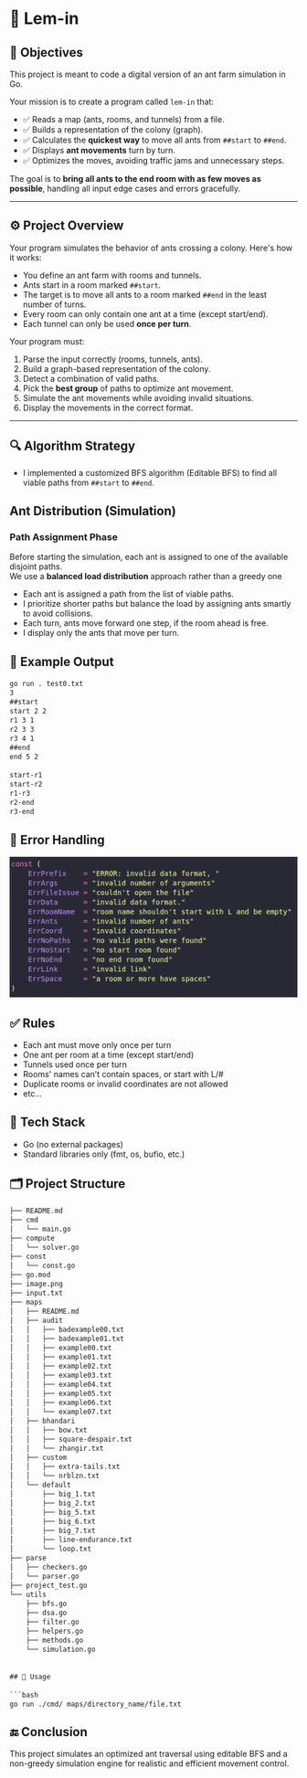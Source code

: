 # 🐜 Lem-in

## 🎯 Objectives

This project is meant to code a digital version of an ant farm simulation in Go.

Your mission is to create a program called `lem-in` that:

- ✅ Reads a map (ants, rooms, and tunnels) from a file.
- ✅ Builds a representation of the colony (graph).
- ✅ Calculates the **quickest way** to move all ants from `##start` to `##end`.
- ✅ Displays **ant movements** turn by turn.
- ✅ Optimizes the moves, avoiding traffic jams and unnecessary steps.

The goal is to **bring all ants to the end room with as few moves as possible**, handling all input edge cases and errors gracefully.

---

## ⚙️ Project Overview

Your program simulates the behavior of ants crossing a colony. Here's how it works:

- You define an ant farm with rooms and tunnels.
- Ants start in a room marked `##start`.
- The target is to move all ants to a room marked `##end` in the least number of turns.
- Every room can only contain one ant at a time (except start/end).
- Each tunnel can only be used **once per turn**.

Your program must:

1. Parse the input correctly (rooms, tunnels, ants).
2. Build a graph-based representation of the colony.
3. Detect a combination of valid paths.
4. Pick the **best group** of paths to optimize ant movement.
5. Simulate the ant movements while avoiding invalid situations.
6. Display the movements in the correct format.

---

## 🔍 Algorithm Strategy

* I implemented a customized BFS algorithm (Editable BFS) to find all viable paths from `##start` to `##end`.


## Ant Distribution (Simulation)

### Path Assignment Phase
Before starting the simulation, each ant is assigned to one of the available disjoint paths.  
We use a **balanced load distribution** approach rather than a greedy one

* Each ant is assigned a path from the list of viable paths.
* I prioritize shorter paths but balance the load by assigning ants smartly to avoid collisions.
* Each turn, ants move forward one step, if the room ahead is free.
* I display only the ants that move per turn.

## 🧪 Example Output

```
go run . test0.txt
3
##start
start 2 2
r1 3 1
r2 3 3
r3 4 1
##end
end 5 2

start-r1
start-r2
r1-r3
r2-end
r3-end
```

## 🚫 Error Handling

![alt text](image.png)

## ✅ Rules

* Each ant must move only once per turn
* One ant per room at a time (except start/end)
* Tunnels used once per turn
* Rooms' names can’t contain spaces, or start with L/#
* Duplicate rooms or invalid coordinates are not allowed
* etc...
## 🧰 Tech Stack

* Go (no external packages)
* Standard libraries only (fmt, os, bufio, etc.)

## 🗂️ Project Structure

```text
├── README.md
├── cmd
│   └── main.go
├── compute
│   └── solver.go
├── const
│   └── const.go
├── go.mod
├── image.png
├── input.txt
├── maps
│   ├── README.md
│   ├── audit
│   │   ├── badexample00.txt
│   │   ├── badexample01.txt
│   │   ├── example00.txt
│   │   ├── example01.txt
│   │   ├── example02.txt
│   │   ├── example03.txt
│   │   ├── example04.txt
│   │   ├── example05.txt
│   │   ├── example06.txt
│   │   └── example07.txt
│   ├── bhandari
│   │   ├── bow.txt
│   │   ├── square-despair.txt
│   │   └── zhangir.txt
│   ├── custom
│   │   ├── extra-tails.txt
│   │   └── nrblzn.txt
│   └── default
│       ├── big_1.txt
│       ├── big_2.txt
│       ├── big_5.txt
│       ├── big_6.txt
│       ├── big_7.txt
│       ├── line-endurance.txt
│       └── loop.txt
├── parse
│   ├── checkers.go
│   └── parser.go
├── project_test.go
└── utils
    ├── bfs.go
    ├── dsa.go
    ├── filter.go
    ├── helpers.go
    ├── methods.go
    └── simulation.go


## 📁 Usage

```bash
go run ./cmd/ maps/directory_name/file.txt
```



## 🔚 Conclusion

This project simulates an optimized ant traversal using editable BFS and a non-greedy simulation engine for realistic and efficient movement control.